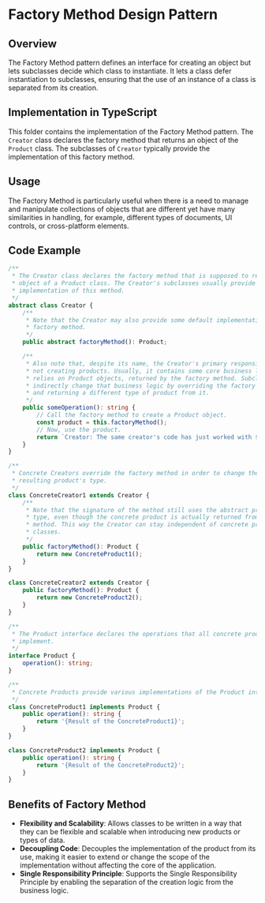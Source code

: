 # Factory Method Design Pattern

## Overview

The Factory Method pattern defines an interface for creating an object but lets subclasses decide which class to instantiate. It lets a class defer instantiation to subclasses, ensuring that the use of an instance of a class is separated from its creation.

## Implementation in TypeScript

This folder contains the implementation of the Factory Method pattern. The `Creator` class declares the factory method that returns an object of the `Product` class. The subclasses of `Creator` typically provide the implementation of this factory method.

## Usage

The Factory Method is particularly useful when there is a need to manage and manipulate collections of objects that are different yet have many similarities in handling, for example, different types of documents, UI controls, or cross-platform elements.

## Code Example

```typescript
/**
 * The Creator class declares the factory method that is supposed to return an
 * object of a Product class. The Creator's subclasses usually provide the
 * implementation of this method.
 */
abstract class Creator {
    /**
     * Note that the Creator may also provide some default implementation of the
     * factory method.
     */
    public abstract factoryMethod(): Product;

    /**
     * Also note that, despite its name, the Creator's primary responsibility is
     * not creating products. Usually, it contains some core business logic that
     * relies on Product objects, returned by the factory method. Subclasses can
     * indirectly change that business logic by overriding the factory method
     * and returning a different type of product from it.
     */
    public someOperation(): string {
        // Call the factory method to create a Product object.
        const product = this.factoryMethod();
        // Now, use the product.
        return `Creator: The same creator's code has just worked with ${product.operation()}`;
    }
}

/**
 * Concrete Creators override the factory method in order to change the
 * resulting product's type.
 */
class ConcreteCreator1 extends Creator {
    /**
     * Note that the signature of the method still uses the abstract product
     * type, even though the concrete product is actually returned from the
     * method. This way the Creator can stay independent of concrete product
     * classes.
     */
    public factoryMethod(): Product {
        return new ConcreteProduct1();
    }
}

class ConcreteCreator2 extends Creator {
    public factoryMethod(): Product {
        return new ConcreteProduct2();
    }
}

/**
 * The Product interface declares the operations that all concrete products must
 * implement.
 */
interface Product {
    operation(): string;
}

/**
 * Concrete Products provide various implementations of the Product interface.
 */
class ConcreteProduct1 implements Product {
    public operation(): string {
        return '{Result of the ConcreteProduct1}';
    }
}

class ConcreteProduct2 implements Product {
    public operation(): string {
        return '{Result of the ConcreteProduct2}';
    }
}
```

## Benefits of Factory Method

- **Flexibility and Scalability**: Allows classes to be written in a way that they can be flexible and scalable when introducing new products or types of data.
- **Decoupling Code**: Decouples the implementation of the product from its use, making it easier to extend or change the scope of the implementation without affecting the core of the application.
- **Single Responsibility Principle**: Supports the Single Responsibility Principle by enabling the separation of the creation logic from the business logic.
